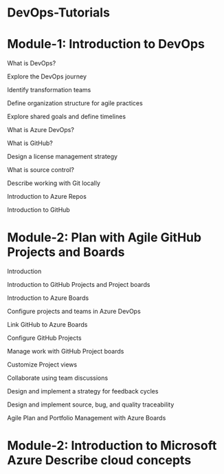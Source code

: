 # DevOps-Tutorials

# Module-1: Introduction to DevOps

What is DevOps?

Explore the DevOps journey

Identify transformation teams

Define organization structure for agile practices

Explore shared goals and define timelines

What is Azure DevOps?

What is GitHub?

Design a license management strategy

What is source control?

Describe working with Git locally

Introduction to Azure Repos

Introduction to GitHub


# Module-2: Plan with Agile GitHub Projects and Boards

Introduction

Introduction to GitHub Projects and Project boards

Introduction to Azure Boards

Configure projects and teams in Azure DevOps

Link GitHub to Azure Boards

Configure GitHub Projects

Manage work with GitHub Project boards

Customize Project views

Collaborate using team discussions

Design and implement a strategy for feedback cycles

Design and implement source, bug, and quality traceability

Agile Plan and Portfolio Management with Azure Boards


# Module-2: Introduction to Microsoft Azure Describe cloud concepts

